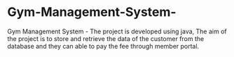 # Gym-Management-System-
Gym Management System - The project is developed using java, The aim of the project is to store and retrieve the data of the customer from the database and they can able to pay the fee through member portal.
